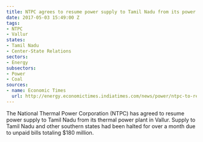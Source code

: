 ```yaml
---
title: NTPC agrees to resume power supply to Tamil Nadu from its power plant in Vallur
date: 2017-05-03 15:49:00 Z
tags:
- NTPC
- Vallur
states:
- Tamil Nadu
- Center-State Relations
sectors:
- Energy
subsectors:
- Power
- Coal
sources:
- name: Economic Times
  url: http://energy.economictimes.indiatimes.com/news/power/ntpc-to-resume-power-supply-in-tamil-nadu-after-state-clears-some-dues/58399996
---
```


The National Thermal Power Corporation (NTPC) has agreed to resume power supply to Tamil Nadu from its thermal power plant in Vallur. Supply to Tamil Nadu and other southern states had been halted for over a month due to unpaid bills totaling $180 million. 